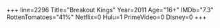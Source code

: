 +++
line=2296
Title="Breakout Kings"
Year=2011
Age="16+"
IMDb="7.3"
RottenTomatoes="41%"
Netflix=0
Hulu=1
PrimeVideo=0
Disney=0
+++


